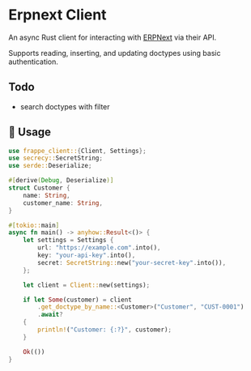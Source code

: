 # Erpnext Client

An async Rust client for interacting with [ERPNext](https://erpnext.com/) via their API.

Supports reading, inserting, and updating doctypes using basic authentication.

## Todo
- search doctypes with filter
## 🚀 Usage

```rust
use frappe_client::{Client, Settings};
use secrecy::SecretString;
use serde::Deserialize;

#[derive(Debug, Deserialize)]
struct Customer {
    name: String,
    customer_name: String,
}

#[tokio::main]
async fn main() -> anyhow::Result<()> {
    let settings = Settings {
        url: "https://example.com".into(),
        key: "your-api-key".into(),
        secret: SecretString::new("your-secret-key".into()),
    };

    let client = Client::new(settings);

    if let Some(customer) = client
        .get_doctype_by_name::<Customer>("Customer", "CUST-0001")
        .await?
    {
        println!("Customer: {:?}", customer);
    }

    Ok(())
}

```
